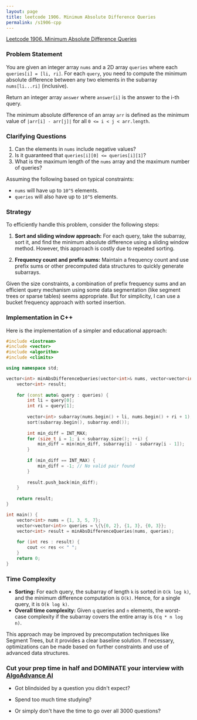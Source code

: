 ```yaml
---
layout: page
title: leetcode 1906. Minimum Absolute Difference Queries
permalink: /s1906-cpp
---
```

[Leetcode 1906. Minimum Absolute Difference Queries](https://algoadvance.github.io/algoadvance/l1906)
### Problem Statement

You are given an integer array `nums` and a 2D array `queries` where each `queries[i] = [li, ri]`. For each `query`, you need to compute the minimum absolute difference between any two elements in the subarray `nums[li...ri]` (inclusive).

Return an integer array `answer` where `answer[i]` is the answer to the i-th query.

The minimum absolute difference of an array `arr` is defined as the minimum value of `|arr[i] - arr[j]|` for all `0 <= i < j < arr.length`.

### Clarifying Questions

1. Can the elements in `nums` include negative values?
2. Is it guaranteed that `queries[i][0] <= queries[i][1]`?
3. What is the maximum length of the `nums` array and the maximum number of queries?

Assuming the following based on typical constraints:
- `nums` will have up to `10^5` elements.
- `queries` will also have up to `10^5` elements.

### Strategy

To efficiently handle this problem, consider the following steps:

1. **Sort and sliding window approach:** For each query, take the subarray, sort it, and find the minimum absolute difference using a sliding window method. However, this approach is costly due to repeated sorting.

2. **Frequency count and prefix sums:** Maintain a frequency count and use prefix sums or other precomputed data structures to quickly generate subarrays.

Given the size constraints, a combination of prefix frequency sums and an efficient query mechanism using some data segmentation (like segment trees or sparse tables) seems appropriate. But for simplicity, I can use a bucket frequency approach with sorted insertion.

### Implementation in C++

Here is the implementation of a simpler and educational approach:

```cpp
#include <iostream>
#include <vector>
#include <algorithm>
#include <climits>

using namespace std;

vector<int> minAbsDifferenceQueries(vector<int>& nums, vector<vector<int>>& queries) {
    vector<int> result;
    
    for (const auto& query : queries) {
        int li = query[0];
        int ri = query[1];
        
        vector<int> subarray(nums.begin() + li, nums.begin() + ri + 1);
        sort(subarray.begin(), subarray.end());
        
        int min_diff = INT_MAX;
        for (size_t i = 1; i < subarray.size(); ++i) {
            min_diff = min(min_diff, subarray[i] - subarray[i - 1]);
        }
        
        if (min_diff == INT_MAX) {
            min_diff = -1; // No valid pair found
        }
        
        result.push_back(min_diff);
    }
    
    return result;
}

int main() {
    vector<int> nums = {1, 3, 5, 7};
    vector<vector<int>> queries = \{\{0, 2}, {1, 3}, {0, 3}};
    vector<int> result = minAbsDifferenceQueries(nums, queries);
    
    for (int res : result) {
        cout << res << " ";
    }
    return 0;
}
```

### Time Complexity

- **Sorting:** For each query, the subarray of length `k` is sorted in `O(k log k)`, and the minimum difference computation is `O(k)`. Hence, for a single query, it is `O(k log k)`.
- **Overall time complexity:** Given `q` queries and `n` elements, the worst-case complexity if the subarray covers the entire array is `O(q * n log n)`.

This approach may be improved by precomputation techniques like Segment Trees, but it provides a clear baseline solution. If necessary, optimizations can be made based on further constraints and use of advanced data structures.


### Cut your prep time in half and DOMINATE your interview with [AlgoAdvance AI](https://algoAdvance.com)

- Got blindsided by a question you didn't expect?

- Spend too much time studying?

- Or simply don't have the time to go over all 3000 questions?

